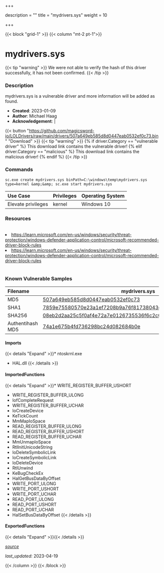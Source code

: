 +++

description = ""
title = "mydrivers.sys"
weight = 10

+++


{{< block "grid-1" >}}
{{< column "mt-2 pt-1">}}


# mydrivers.sys 


{{< tip "warning" >}}
We were not able to verify the hash of this driver successfully, it has not been confirmed.
{{< /tip >}}


### Description

mydrivers.sys is a vulnerable driver and more information will be added as found.

- **Created**: 2023-01-09
- **Author**: Michael Haag
- **Acknowledgement**:  | [](https://twitter.com/)

{{< button "https://github.com/magicsword-io/LOLDrivers/raw/main/drivers/507a649eb585d8d0447eab0532ef0c73.bin" "Download" >}}
{{< tip "warning" >}}
{% if driver.Category == "vulnerable driver" %}
This download link contains the vulnerable driver!
{% elif driver.Category == "malicious" %}
This download link contains the malicious driver!
{% endif %}
{{< /tip >}}

### Commands

```
sc.exe create mydrivers.sys binPath=C:\windows\temp\mydrivers.sys type=kernel &amp;&amp; sc.exe start mydrivers.sys
```

| Use Case | Privileges | Operating System | 
|:---- | ---- | ---- |
| Elevate privileges | kernel | Windows 10 |

### Resources
<br>
<li><a href=" https://learn.microsoft.com/en-us/windows/security/threat-protection/windows-defender-application-control/microsoft-recommended-driver-block-rules"> https://learn.microsoft.com/en-us/windows/security/threat-protection/windows-defender-application-control/microsoft-recommended-driver-block-rules</a></li>
<li><a href="https://learn.microsoft.com/en-us/windows/security/threat-protection/windows-defender-application-control/microsoft-recommended-driver-block-rules">https://learn.microsoft.com/en-us/windows/security/threat-protection/windows-defender-application-control/microsoft-recommended-driver-block-rules</a></li>
<br>

### Known Vulnerable Samples

| Filename | mydrivers.sys |
|:---- | ---- | 
| MD5 | <a href="https://www.virustotal.com/gui/file/507a649eb585d8d0447eab0532ef0c73">507a649eb585d8d0447eab0532ef0c73</a> |
| SHA1 | <a href="https://www.virustotal.com/gui/file/7859e75580570e23a1ef7208b9a76f81738043d5">7859e75580570e23a1ef7208b9a76f81738043d5</a> |
| SHA256 | <a href="https://www.virustotal.com/gui/file/08eb2d2aa25c5f0af4e72a7e0126735536f6c2c05e9c7437282171afe5e322c6">08eb2d2aa25c5f0af4e72a7e0126735536f6c2c05e9c7437282171afe5e322c6</a> |
| Authentihash MD5 | <a href="https://www.virustotal.com/gui/search/authentihash%253A74a1e675b4fd736298bc24d082684b0e">74a1e675b4fd736298bc24d082684b0e</a> || Authentihash SHA1 | <a href="https://www.virustotal.com/gui/search/authentihash%253Ac57e38ce02ba45c3ad886faff98fe346560b1f5e">c57e38ce02ba45c3ad886faff98fe346560b1f5e</a> || Authentihash SHA256 | <a href="https://www.virustotal.com/gui/search/authentihash%253Aa689804c4e6e9aa07d48f9c99b7a1be6b05cba1c632b1a083b8031f6e1651c28">a689804c4e6e9aa07d48f9c99b7a1be6b05cba1c632b1a083b8031f6e1651c28</a> || Signature | Beijing Kingsoft Security software Co.,Ltd, VeriSign Class 3 Code Signing 2010 CA, VeriSign   || Company | MyDrivers.com || Description | DriverGenius Hardware monitor || Product | DriverGenius || OriginalFilename | mydrivers.sys |
#### Imports
{{< details "Expand" >}}* ntoskrnl.exe
* HAL.dll
{{< /details >}}
#### ImportedFunctions
{{< details "Expand" >}}* WRITE_REGISTER_BUFFER_USHORT
* WRITE_REGISTER_BUFFER_ULONG
* IofCompleteRequest
* WRITE_REGISTER_BUFFER_UCHAR
* IoCreateDevice
* KeTickCount
* MmMapIoSpace
* READ_REGISTER_BUFFER_ULONG
* READ_REGISTER_BUFFER_USHORT
* READ_REGISTER_BUFFER_UCHAR
* MmUnmapIoSpace
* RtlInitUnicodeString
* IoDeleteSymbolicLink
* IoCreateSymbolicLink
* IoDeleteDevice
* RtlUnwind
* KeBugCheckEx
* HalGetBusDataByOffset
* WRITE_PORT_ULONG
* WRITE_PORT_USHORT
* WRITE_PORT_UCHAR
* READ_PORT_ULONG
* READ_PORT_USHORT
* READ_PORT_UCHAR
* HalSetBusDataByOffset
{{< /details >}}
#### ExportedFunctions
{{< details "Expand" >}}{{< /details >}}



[*source*](https://github.com/magicsword-io/LOLDrivers/tree/main/yaml/mydrivers.yaml)

*last_updated:* 2023-04-19








{{< /column >}}
{{< /block >}}
